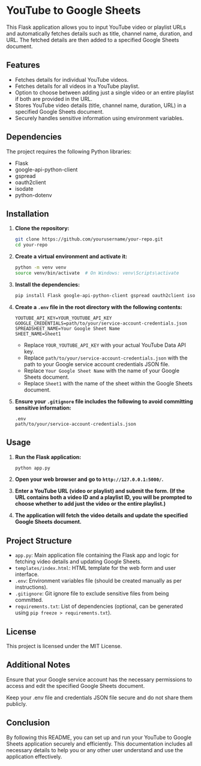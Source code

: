 # YouTube to Google Sheets

This Flask application allows you to input YouTube video or playlist URLs and automatically fetches details such as title, channel name, duration, and URL. The fetched details are then added to a specified Google Sheets document.

## Features

- Fetches details for individual YouTube videos.
- Fetches details for all videos in a YouTube playlist.
- Option to choose between adding just a single video or an entire playlist if both are provided in the URL.
- Stores YouTube video details (title, channel name, duration, URL) in a specified Google Sheets document.
- Securely handles sensitive information using environment variables.

## Dependencies

The project requires the following Python libraries:

- Flask
- google-api-python-client
- gspread
- oauth2client
- isodate
- python-dotenv

## Installation

1. **Clone the repository:**

   ```bash
   git clone https://github.com/yourusername/your-repo.git
   cd your-repo
   ```

2. **Create a virtual environment and activate it:**

   ```bash
   python -m venv venv
   source venv/bin/activate  # On Windows: venv\Scripts\activate
   ```

3. **Install the dependencies:**

   ```bash
   pip install Flask google-api-python-client gspread oauth2client isodate python-dotenv
   ```

4. **Create a `.env` file in the root directory with the following contents:**

   ```env
   YOUTUBE_API_KEY=YOUR_YOUTUBE_API_KEY
   GOOGLE_CREDENTIALS=path/to/your/service-account-credentials.json
   SPREADSHEET_NAME=Your Google Sheet Name
   SHEET_NAME=Sheet1
   ```

   - Replace `YOUR_YOUTUBE_API_KEY` with your actual YouTube Data API key.
   - Replace `path/to/your/service-account-credentials.json` with the path to your Google service account credentials JSON file.
   - Replace `Your Google Sheet Name` with the name of your Google Sheets document.
   - Replace `Sheet1` with the name of the sheet within the Google Sheets document.

5. **Ensure your `.gitignore` file includes the following to avoid committing sensitive information:**

   ```gitignore
   .env
   path/to/your/service-account-credentials.json
   ```

## Usage

1. **Run the Flask application:**

   ```bash
   python app.py
   ```

2. **Open your web browser and go to `http://127.0.0.1:5000/`.**

3. **Enter a YouTube URL (video or playlist) and submit the form. (If the URL contains both a video ID and a playlist ID, you will be prompted to choose whether to add just the video or the entire playlist.)**

4. **The application will fetch the video details and update the specified Google Sheets document.**

## Project Structure

- `app.py`: Main application file containing the Flask app and logic for fetching video details and updating Google Sheets.
- `templates/index.html`: HTML template for the web form and user interface.
- `.env`: Environment variables file (should be created manually as per instructions).
- `.gitignore`: Git ignore file to exclude sensitive files from being committed.
- `requirements.txt`: List of dependencies (optional, can be generated using `pip freeze > requirements.txt`).

## License

This project is licensed under the MIT License.

## Additional Notes

Ensure that your Google service account has the necessary permissions to access and edit the specified Google Sheets document.

Keep your .env file and credentials JSON file secure and do not share them publicly.

## Conclusion

By following this README, you can set up and run your YouTube to Google Sheets application securely and efficiently. This documentation includes all necessary details to help you or any other user understand and use the application effectively.
